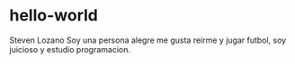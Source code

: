 # hello-world
Steven Lozano
Soy una persona alegre me gusta reirme y jugar futbol, soy juicioso y estudio programacion.
